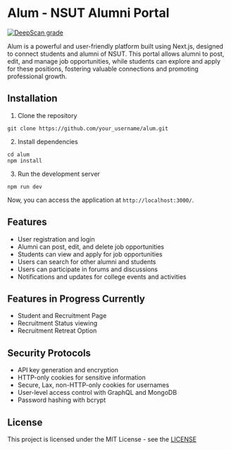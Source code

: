 # Alum - NSUT Alumni Portal

[![DeepScan grade](https://deepscan.io/api/teams/20976/projects/24416/branches/751534/badge/grade.svg)](https://deepscan.io/dashboard#view=project&tid=20976&pid=24416&bid=751534)

Alum is a powerful and user-friendly platform built using Next.js, designed to connect students and alumni of NSUT. This portal allows alumni to post, edit, and manage job opportunities, while students can explore and apply for these positions, fostering valuable connections and promoting professional growth.

## Installation

1. Clone the repository

```
git clone https://github.com/your_username/alum.git
```

2. Install dependencies

```
cd alum
npm install
```

3. Run the development server

```
npm run dev
```

Now, you can access the application at `http://localhost:3000/`.

## Features

- User registration and login
- Alumni can post, edit, and delete job opportunities
- Students can view and apply for job opportunities
- Users can search for other alumni and students
- Users can participate in forums and discussions
- Notifications and updates for college events and activities

## Features in Progress Currently

- Student and Recruitment Page
- Recruitment Status viewing
- Recruitment Retreat Option

## Security Protocols

- API key generation and encryption
- HTTP-only cookies for sensitive information
- Secure, Lax, non-HTTP-only cookies for usernames
- User-level access control with GraphQL and MongoDB
- Password hashing with bcrypt

## License

This project is licensed under the MIT License - see the [LICENSE](license.md)
